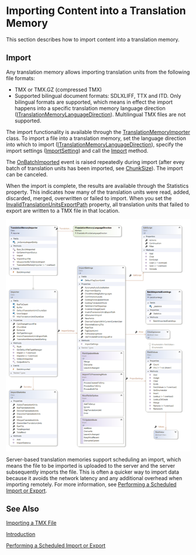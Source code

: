 Importing Content into a Translation Memory
=====
This section describes how to import content into a translation memory.

Import
----
Any translation memory allows importing translation units from the following file formats:

* TMX or TMX.GZ (compressed TMX)
* Supported bilingual document formats: SDLXLIFF, TTX and ITD.
Only bilingual formats are supported, which means in effect the import happens into a specific translation memory language direction ([ITranslationMemoryLanguageDirection](../../api/translationmemory/Sdl.LanguagePlatform.TranslationMemoryApi.ITranslationMemoryLanguageDirection.yml)). Multilingual TMX files are not supported.

The import functionality is available through the [TranslationMemoryImporter](../../api/translationmemory/Sdl.LanguagePlatform.TranslationMemoryApi.TranslationMemoryImporter.yml) class. To import a file into a translation memory, set the language direction into which to import ([ITranslationMemoryLanguageDirection](../../api/translationmemory/Sdl.LanguagePlatform.TranslationMemoryApi.ITranslationMemoryLanguageDirection.yml)), specify the import settings ([ImportSetting](../../api/translationmemory/Sdl.LanguagePlatform.TranslationMemory.ImportSettings.yml)) and call the [Import](../../api/translationmemory/Sdl.LanguagePlatform.TranslationMemoryApi.TranslationMemoryImporter.yml#Sdl_LanguagePlatform_TranslationMemoryApi_TranslationMemoryImporter_Import_System_String_) method.

The [OnBatchImported](../../api/translationmemory/Sdl.Core.TM.ImportExport.Importer.yml#Sdl_Core_TM_ImportExport_Importer_OnBatchImported_Sdl_LanguagePlatform_TranslationMemory_ImportResults_Sdl_LanguagePlatform_TranslationMemory_ImportStatistics_) event is raised repeatedly during import (after evey batch of translation units has been imported, see [ChunkSize](../../api/translationmemory/Sdl.Core.TM.ImportExport.Importer.yml#Sdl_Core_TM_ImportExport_Importer_ChunkSize)). The import can be canceled.

When the import is complete, the results are available through the Statistics property. This indicates how many of the translation units were read, added, discarded, merged, overwritten or failed to import. When you set the [InvalidTranslationUnitsExportPath](../../api/translationmemory/Sdl.Core.TM.ImportExport.Importer.yml#Sdl_Core_TM_ImportExport_Importer_InvalidTranslationUnitsExportPath) property, all translation units that failed to export are written to a TMX file in that location.


<img style="display:block; " src="images/cd-Import.png"/>


Server-based translation memories support scheduling an import, which means the file to be imported is uploaded to the server and the server subsequently imports the file. This is often a quicker way to import data because it avoids the network latency and any additional overhead when importing remotely. For more information, see [Performing a Scheduled Import or Export](performing_a_scheduled_import_or_export.md).

See Also
-------
[Importing a TMX File](importing_a_tmx_file.md)

[Introduction](working_with_translation_memories.md)

[Performing a Scheduled Import or Export](performing_a_scheduled_import_or_export.md)